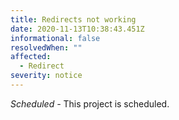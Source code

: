```yaml
---
title: Redirects not working
date: 2020-11-13T10:38:43.451Z
informational: false
resolvedWhen: ""
affected:
  - Redirect
severity: notice
---
```

*Scheduled -* This project is scheduled.